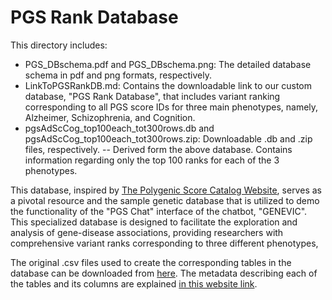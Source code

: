 # PGS Rank Database

This directory includes:
- PGS_DBschema.pdf and PGS_DBschema.png: The detailed database schema in pdf and png formats, respectively.
- LinkToPGSRankDB.md: Contains the downloadable link to our custom database, "PGS Rank Database", that includes variant ranking corresponding to all PGS score IDs for three main phenotypes, namely, Alzheimer, Schizophrenia, and Cognition.
- pgsAdScCog_top100each_tot300rows.db and pgsAdScCog_top100each_tot300rows.zip: Downloadable .db and .zip files, respectively. 
  -- Derived form the above database. Contains information regarding only the top 100 ranks for each of the 3 phenotypes.

This database, inspired by [The Polygenic Score Catalog Website](https://www.pgscatalog.org/), serves as a pivotal resource and the sample genetic database that is utilized to demo the functionality of the "PGS Chat" interface of the chatbot, "GENEVIC". This specialized database is designed to facilitate the exploration and analysis of gene-disease associations, providing researchers with comprehensive variant ranks corresponding to three different phenotypes, 

The original .csv files used to create the corresponding tables in the database can be downloaded from [here](https://www.pgscatalog.org/downloads/#dl_ftp_list).
The metadata describing each of the tables and its columns are explained [in this website link](https://www.pgscatalog.org/downloads/#dl_ftp_list).

